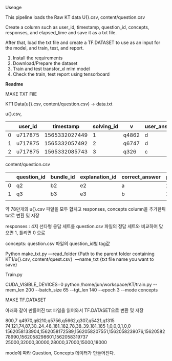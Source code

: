 Useage

This pipeline loads the Raw KT data U{}.csv, content/question.csv

Create a column such as user_id, timestamp, question_id, concepts, responses, and elapsed_time and save it as a txt file.

After that, load the txt file and create a TF.DATASET to use as an input for the model, and train, test, and report.

1. Install the requirements
2. Download/Prepare the dataset
3. Train and test transfor_xl mlm model
4. Check the train, test report using tensorboard

**Readme**

MAKE TXT FilE

KT1 Data(u{}.csv, content/question.csv) -> data.txt

u{}.csv,

|  | user_id | timestamp | solving_id | v | user_answer | elapsed_time |
| --- | --- | --- | --- | --- | --- | --- |
| 0 | u717875 | 1565332027449 | 1 | q4862 | d | 45000 |
| 1 | u717875 | 1565332057492 | 2 | q6747 | d | 24000 |
| 2 | u717875 | 1565332085743 | 3 | q326 | c | 25000 |

content/question.csv

|  | question_id | bundle_id | explanation_id | correct_answer | part | tags | deployed_at |
| --- | --- | --- | --- | --- | --- | --- | --- |
| 0 | q2 | b2 | e2 | a | 1 | 15;2;182 | 1558093219720 |
| 1 | q3 | b3 | e3 | b | 1 | 14;2;179;183 | 1558093222784 |
|  |  |  |  |  |  |  |  |

약 78만개의 u{}.csv 파일을 모두 합치고 responses, concepts column을 추가한뒤 txt로 변환 및 저장

responses : 4지 선다형 응답 세트를 question.csv 파일의 정답 세트와 비교하여 맞으면 1, 틀리면 0 으로

concepts: question.csv 파일의 question_id별 tag값

Python make_txt.py —read_folder {Path to the parent folder containing KT1/u{}.csv, content/quest.csv}  —name_txt {txt file name you want to save}

Train.py

CUDA_VISIBLE_DEVICES=0 python /home/jun/workspace/KT/train.py --mem_len 200 --batch_size 65 --tgt_len 140 --epoch 3 --mode concepts

MAKE TF.DATASET

아래와 같이 만들어진 txt 파일을 읽어와서 TF.DATASET으로 변환 및 저장

800,7
q4970,q6210,q5756,q5662,q307,q5421,q1315
74,121,74,87,30_24_48_181_182,78,38_39_181_185
1,0,0,0,1,0,0
1562058133904,1562058172589,1562058207551,1562058239076,1562058278990,1562058298601,1562058319737
25000,32000,30000,28000,37000,15000,18000

mode에 따라 Question, Concepts 데이터가  만들어진다.
